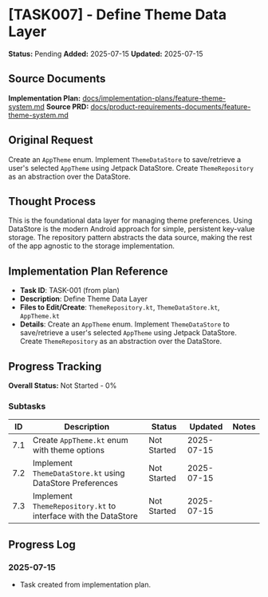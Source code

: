 # [TASK007] - Define Theme Data Layer

**Status:** Pending
**Added:** 2025-07-15
**Updated:** 2025-07-15

## Source Documents
**Implementation Plan:** [docs/implementation-plans/feature-theme-system.md](docs/implementation-plans/feature-theme-system.md)
**Source PRD:** [docs/product-requirements-documents/feature-theme-system.md](docs/product-requirements-documents/feature-theme-system.md)

## Original Request
Create an `AppTheme` enum. Implement `ThemeDataStore` to save/retrieve a user's selected `AppTheme` using Jetpack DataStore. Create `ThemeRepository` as an abstraction over the DataStore.

## Thought Process
This is the foundational data layer for managing theme preferences. Using DataStore is the modern Android approach for simple, persistent key-value storage. The repository pattern abstracts the data source, making the rest of the app agnostic to the storage implementation.

## Implementation Plan Reference
- **Task ID**: TASK-001 (from plan)
- **Description**: Define Theme Data Layer
- **Files to Edit/Create**: `ThemeRepository.kt`, `ThemeDataStore.kt`, `AppTheme.kt`
- **Details**: Create an `AppTheme` enum. Implement `ThemeDataStore` to save/retrieve a user's selected `AppTheme` using Jetpack DataStore. Create `ThemeRepository` as an abstraction over the DataStore.

## Progress Tracking

**Overall Status:** Not Started - 0%

### Subtasks
| ID | Description | Status | Updated | Notes |
|----|-------------|--------|---------|-------|
| 7.1 | Create `AppTheme.kt` enum with theme options | Not Started | 2025-07-15 | |
| 7.2 | Implement `ThemeDataStore.kt` using DataStore Preferences | Not Started | 2025-07-15 | |
| 7.3 | Implement `ThemeRepository.kt` to interface with the DataStore | Not Started | 2025-07-15 | |

## Progress Log
### 2025-07-15
- Task created from implementation plan.
